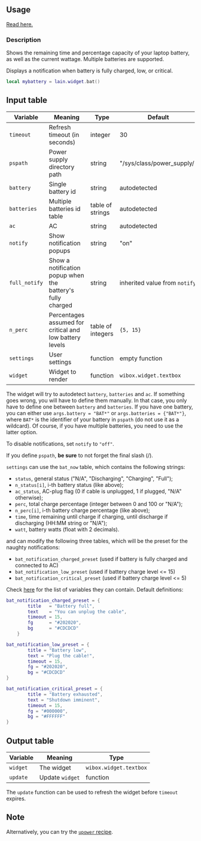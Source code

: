 ## Usage

[Read here.](https://github.com/lcpz/lain/wiki/Widgets#usage)

### Description

Shows the remaining time and percentage capacity of your laptop battery, as well
as the current wattage. Multiple batteries are supported.

Displays a notification when battery is fully charged, low, or critical.

```lua
local mybattery = lain.widget.bat()
```

## Input table

Variable | Meaning | Type | Default
--- | --- | --- | ---
`timeout` | Refresh timeout (in seconds) | integer | 30
`pspath` | Power supply directory path | string | "/sys/class/power_supply/"
`battery` | Single battery id | string | autodetected
`batteries` | Multiple batteries id table | table of strings | autodetected
`ac` | AC | string | autodetected
`notify` | Show notification popups | string | "on"
`full_notify` | Show a notification popup when the battery's fully charged | string | inherited value from `notify`
`n_perc` | Percentages assumed for critical and low battery levels | table of integers | `{5, 15}`
`settings` | User settings | function | empty function
`widget` | Widget to render | function | `wibox.widget.textbox`

The widget will try to autodetect `battery`, `batteries` and `ac`. If something
goes wrong, you will have to define them manually. In that case, you only have
to define one between `battery` and `batteries`. If you have one battery, you
can either use `args.battery = "BAT*"` or `args.batteries = {"BAT*"}`, where `BAT*`
is the identifier of your battery in `pspath` (do not use it as a wildcard).
Of course, if you have multiple batteries, you need to use the latter option.

To disable notifications, set `notify` to `"off"`.

If you define `pspath`, **be sure** to not forget the final slash (/).

`settings` can use the `bat_now` table, which contains the following strings:

- `status`, general status ("N/A", "Discharging", "Charging", "Full");
- `n_status[i]`, i-th battery status (like above);
- `ac_status`, AC-plug flag (0 if cable is unplugged, 1 if plugged, "N/A" otherwise);
- `perc`, total charge percentage (integer between 0 and 100 or "N/A");
- `n_perc[i]`, i-th battery charge percentage (like above);
- `time`, time remaining until charge if charging, until discharge if discharging (HH:MM string or "N/A");
- `watt`, battery watts (float with 2 decimals).

and can modify the following three tables, which will be the preset for the naughty notifications:
* `bat_notification_charged_preset` (used if battery is fully charged and connected to AC)
* `bat_notification_low_preset` (used if battery charge level <= 15)
* `bat_notification_critical_preset` (used if battery charge level <= 5)

Check [here](https://awesomewm.org/doc/api/libraries/naughty.html#notify) for
the list of variables they can contain. Default definitions:

```lua
bat_notification_charged_preset = {
        title   = "Battery full",
        text    = "You can unplug the cable",
        timeout = 15,
        fg      = "#202020",
        bg      = "#CDCDCD"
    }

```

```lua
bat_notification_low_preset = {
        title = "Battery low",
        text = "Plug the cable!",
        timeout = 15,
        fg = "#202020",
        bg = "#CDCDCD"
}
```
```lua
bat_notification_critical_preset = {
        title = "Battery exhausted",
        text = "Shutdown imminent",
        timeout = 15,
        fg = "#000000",
        bg = "#FFFFFF"
}
```

## Output table

Variable | Meaning | Type
--- | --- | ---
`widget` | The widget | `wibox.widget.textbox`
`update` | Update `widget` | function

The `update` function can be used to refresh the widget before `timeout` expires.

## Note

Alternatively, you can try the [`upower` recipe](https://awesomewm.org/recipes/watch).
